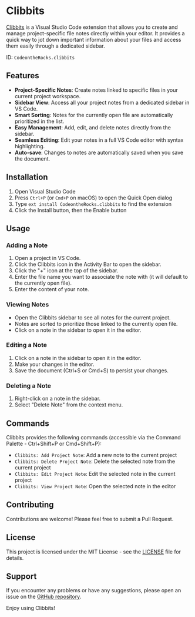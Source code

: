 # Clibbits

[Clibbits](https://marketplace.visualstudio.com/items?itemName=CodeontheRocks.clibbits) is a Visual Studio Code extension that allows you to create and manage project-specific file notes directly within your editor. It provides a quick way to jot down important information about your files and access them easily through a dedicated sidebar.

ID: `CodeontheRocks.clibbits`

## Features

- **Project-Specific Notes**: Create notes linked to specific files in your current project workspace.
- **Sidebar View**: Access all your project notes from a dedicated sidebar in VS Code.
- **Smart Sorting**: Notes for the currently open file are automatically prioritized in the list.
- **Easy Management**: Add, edit, and delete notes directly from the sidebar.
- **Seamless Editing**: Edit your notes in a full VS Code editor with syntax highlighting.
- **Auto-save**: Changes to notes are automatically saved when you save the document.

## Installation

1. Open Visual Studio Code
2. Press `Ctrl+P` (or `Cmd+P` on macOS) to open the Quick Open dialog
3. Type `ext install CodeontheRocks.clibbits` to find the extension
4. Click the Install button, then the Enable button

## Usage

### Adding a Note

1. Open a project in VS Code.
2. Click the Clibbits icon in the Activity Bar to open the sidebar.
3. Click the "+" icon at the top of the sidebar.
4. Enter the file name you want to associate the note with (it will default to the currently open file).
5. Enter the content of your note.

### Viewing Notes

- Open the Clibbits sidebar to see all notes for the current project.
- Notes are sorted to prioritize those linked to the currently open file.
- Click on a note in the sidebar to open it in the editor.

### Editing a Note

1. Click on a note in the sidebar to open it in the editor.
2. Make your changes in the editor.
3. Save the document (Ctrl+S or Cmd+S) to persist your changes.

### Deleting a Note

1. Right-click on a note in the sidebar.
2. Select "Delete Note" from the context menu.

## Commands

Clibbits provides the following commands (accessible via the Command Palette - Ctrl+Shift+P or Cmd+Shift+P):

- `Clibbits: Add Project Note`: Add a new note to the current project
- `Clibbits: Delete Project Note`: Delete the selected note from the current project
- `Clibbits: Edit Project Note`: Edit the selected note in the current project
- `Clibbits: View Project Note`: Open the selected note in the editor

## Contributing

Contributions are welcome! Please feel free to submit a Pull Request.

## License

This project is licensed under the MIT License - see the [LICENSE](LICENSE) file for details.

## Support

If you encounter any problems or have any suggestions, please open an issue on the [GitHub repository](https://github.com/jtmuller5/clibbits).

Enjoy using Clibbits!